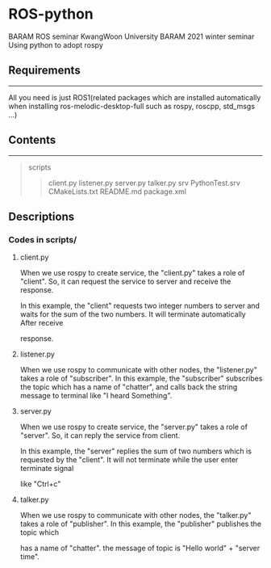 # ROS-python
BARAM ROS seminar KwangWoon University BARAM 2021 winter seminar Using python to adopt rospy

## Requirements
-----------
All you need is just ROS1(related packages which are installed automatically when installing ros-melodic-desktop-full such as rospy, roscpp, std_msgs ...)

## Contents
-----------
> scripts
> > client.py
> > listener.py
> > server.py
> > talker.py
> srv
> > PythonTest.srv
> CMakeLists.txt
> README.md
> package.xml

## Descriptions
### Codes in scripts/
1. client.py

    When we use rospy to create service, the "client.py" takes a role of "client". So, it can request the service to server and receive the response.
  
    In this example, the "client" requests two integer numbers to server and waits for the sum of the two numbers. It will terminate automatically After receive   
  
    response.

2. listener.py

    When we use rospy to communicate with other nodes, the "listener.py" takes a role of "subscriber". In this example, the "subscriber" subscribes    
    the topic which
    has a name of "chatter", and calls back the string message to terminal like "I heard Something".

3. server.py

    When we use rospy to create service, the "server.py" takes a role of "server". So, it can reply the service from client.
  
    In this example, the "server" replies the sum of two numbers which is requested by the "client". It will not terminate while the user enter terminate signal   
  
    like "Ctrl+c"

4. talker.py

    When we use rospy to communicate with other nodes, the "talker.py" takes a role of "publisher". In this example, the "publisher" publishes the topic which   
  
    has a name of "chatter". the message of topic is "Hello world" + "server time".
